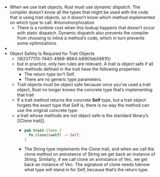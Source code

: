 - When we use trait objects, Rust must use _dynamic dispatch_. The compiler doesn’t know all the types that might be used with the code that is using trait objects, so it doesn’t know which method implemented on which type to call. #monomorphization
	- There is a runtime cost when this lookup happens that doesn’t occur with static dispatch. Dynamic dispatch also prevents the compiler from choosing to inline a method’s code, which in turn prevents some optimizations.
-
- Object Safety Is Required for Trait Objects
	- ((62377170-7440-4968-8664-b6901eb5881f))
	- but in practice, only two rules are relevant. A trait is object safe if all the methods defined in the trait have the following properties:
	  * The return type isn’t Self. 
	  * There are no generic type parameters.
	- Trait objects must be object safe because once you’ve used a trait object, Rust no longer knows the concrete type that’s implementing that trait
	- If a trait method returns the concrete **Self** type, but a trait object forgets the exact type that Self is, there is no way the method can use the original concrete type.
	- a trait whose methods are not object safe is the standard library’s [[Clone trait]].
		- ```rust
		  pub trait Clone {
		    fn clone(&self) -> Self;
		  }
		  ```
		- The String type implements the Clone trait, and when we call the clone method on aninstance of String we get back an instance of String. Similarly, if we call clone on aninstance of Vec<T>, we get back an instance of Vec<T>. The signature of clone needs toknow what type will stand in for Self, because that’s the return type.